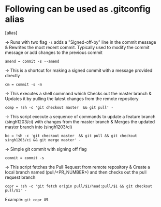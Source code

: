 # Following can be used as .gitconfig alias

[alias]

-> Runs with two flag `-s` adds a "Signed-off-by" line in the commit message & Rewrites the most recent commit. Typically used to modify the commit message or add changes to the previous commit

  ```amend = commit -s --amend```

-> This is a shortcut for making a signed commit with a message provided directly

  ```cm = commit -s -m```

-> This executes a shell command which Checks out the master branch & Updates it by pulling the latest changes from the remote repository

  ```comp = !sh -c 'git checkout master  && git pull' -```

-> This script execute a sequence of commands to update a feature branch (singh1203/ci) with changes from the master branch & Merges the updated master branch into (singh1203/ci)

  ```bo = !sh -c 'git checkout master  && git pull && git checkout singh1203/ci && git merge master' -```

-> Simple git commit with signing off flag

  ```commit = commit -s```

-> This script fetches the Pull Request from remote repository & Create a local branch named (pull/<PR_NUMBER>) and then checks out the pull request branch

  ```copr = !sh -c 'git fetch origin pull/$1/head:pull/$1 && git checkout pull/$1' -```

  Example: `git copr 85`
